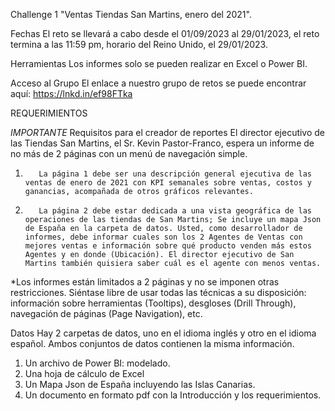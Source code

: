Challenge 1 "Ventas Tiendas San Martins, enero del 2021".

Fechas
El reto se llevará a cabo desde el 01/09/2023 al 29/01/2023, el reto termina a las 11:59 pm, horario del Reino Unido, el 29/01/2023.

Herramientas
Los informes solo se pueden realizar en Excel o Power BI.

Acceso al Grupo
El enlace a nuestro grupo de retos se puede encontrar aquí:
https://lnkd.in/ef98FTka

REQUERIMIENTOS

*IMPORTANTE*
Requisitos para el creador de reportes
El director ejecutivo de las Tiendas San Martins, el Sr. Kevin Pastor-Franco, espera un informe de no más de 2 páginas con un menú de navegación simple.
1.        La página 1 debe ser una descripción general ejecutiva de las ventas de enero de 2021 con KPI semanales sobre ventas, costos y ganancias, acompañada de otros gráficos relevantes.
 
2.        La página 2 debe estar dedicada a una vista geográfica de las operaciones de las tiendas de San Martins; Se incluye un mapa Json de España en la carpeta de datos. Usted, como desarrollador de informes, debe informar cuales son los 2 Agentes de Ventas con mejores ventas e información sobre qué producto venden más estos Agentes y en donde (Ubicación). El director ejecutivo de San Martins también quisiera saber cuál es el agente con menos ventas.

*Los informes están limitados a 2 páginas y no se imponen otras restricciones. Siéntase libre de usar todas las técnicas a su disposición: información sobre herramientas (Tooltips), desgloses (Drill Through), navegación de páginas (Page Navigation), etc.

Datos
Hay 2 carpetas de datos, uno en el idioma inglés y otro en el idioma español.  Ambos conjuntos de datos contienen la misma información.
1. Un archivo de Power BI: modelado.
2. Una hoja de cálculo de Excel
3. Un Mapa Json de España incluyendo las Islas Canarias.
4.  Un documento en formato pdf con la Introducción y los requerimientos.
